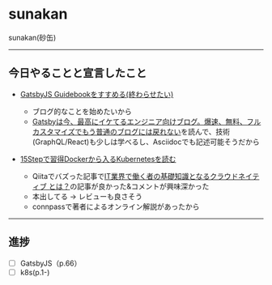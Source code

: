 # sunakan

sunakan(砂缶)

---

## 今日やることと宣言したこと

- [GatsbyJS Guidebookをすすめる(終わらせたい)](https://booth.pm/ja/items/1312387)
  - ブログ的なことを始めたいから
  - [Gatsbyは今、最高にイケてるエンジニア向けブログ。爆速、無料、フルカスタマイズでもう普通のブログには戻れない](https://www.jabba.cloud/20190113194504/)を読んで、技術(GraphQL/React)も少しは学べるし、Asciidocでも記述可能そうだから
  
- [15Stepで習得Dockerから入るKubernetesを読む](https://www.amazon.co.jp/15Step%E3%81%A7%E7%BF%92%E5%BE%97-Docker%E3%81%8B%E3%82%89%E5%85%A5%E3%82%8BKubernetes-%E3%82%B3%E3%83%B3%E3%83%86%E3%83%8A%E9%96%8B%E7%99%BA%E3%81%8B%E3%82%89K8s%E6%9C%AC%E7%95%AA%E9%81%8B%E7%94%A8%E3%81%BE%E3%81%A7-StepUp-%E9%81%B8%E6%9B%B8/dp/4865941614)
  - Qiitaでバズった記事で[IT業界で働く者の基礎知識となるクラウドネイティブ とは？](https://qiita.com/MahoTakara/items/7c6c89cbddfd4a8f7b44)の記事が良かった&コメントが興味深かった
  - 本出してる -> レビューも良さそう
  - connpassで著者によるオンライン解説があったから

---

## 進捗

- [ ] GatsbyJS（p.66）
- [ ] k8s(p.1-)
